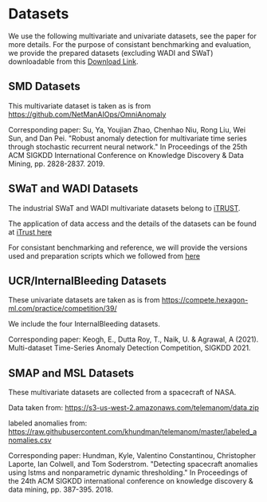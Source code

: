 # Datasets
We use the following multivariate and univariate datasets, see the paper for more details. For the purpose of consistant benchmarking and evaluation, we provide the prepared datasets (excluding WADI and SWaT) downloadable from this [Download Link](https://bwsyncandshare.kit.edu/s/ddPLrfokJQY7YCG).


## SMD Datasets

This multivariate dataset is taken as is from https://github.com/NetManAIOps/OmniAnomaly

Corresponding paper:
Su, Ya, Youjian Zhao, Chenhao Niu, Rong Liu, Wei Sun, and Dan Pei. "Robust anomaly detection for multivariate time series through stochastic recurrent neural network." In Proceedings of the 25th ACM SIGKDD International Conference on Knowledge Discovery & Data Mining, pp. 2828-2837. 2019.

## SWaT and WADI Datasets

The industrial SWaT and WADI multivariate datasets belong to [iTRUST](https://itrust.sutd.edu.sg/). 

The application of data access and the details of the datasets can be found at [iTrust here](https://itrust.sutd.edu.sg/itrust-labs_datasets/dataset_info/#wadi)

For consistant benchmarking and reference, we will provide the versions used and preparation scripts which we followed from [here](https://github.com/d-ailin/GDN/tree/main/scripts)

## UCR/InternalBleeding Datasets

These univariate datasets are taken as is from https://compete.hexagon-ml.com/practice/competition/39/ 

We include the four InternalBleeding datasets. 

Corresponding paper:
Keogh, E., Dutta Roy, T., Naik, U. & Agrawal, A (2021). Multi-dataset Time-Series Anomaly Detection Competition, SIGKDD 2021.

## SMAP and MSL Datasets
These multivariate datasets are collected from a spacecraft of NASA. 

Data taken from:
https://s3-us-west-2.amazonaws.com/telemanom/data.zip

labeled anomalies from:
https://raw.githubusercontent.com/khundman/telemanom/master/labeled_anomalies.csv

Corresponding paper:
Hundman, Kyle, Valentino Constantinou, Christopher Laporte, Ian Colwell, and Tom Soderstrom. "Detecting spacecraft anomalies using lstms and nonparametric dynamic thresholding." In Proceedings of the 24th ACM SIGKDD international conference on knowledge discovery & data mining, pp. 387-395. 2018.
